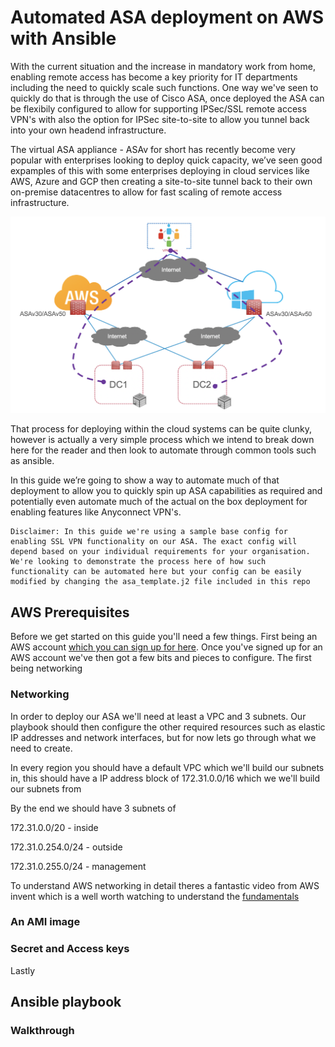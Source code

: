 # Automated ASA deployment on AWS with Ansible 

With the current situation and the increase in mandatory work from home, enabling remote access has become a key priority for IT departments including the need to quickly scale such functions. One way we've seen to quickly do that is through the use of Cisco ASA, once deployed the ASA can be flexibily configured to allow for supporting IPSec/SSL remote access VPN's with also the option for IPSec site-to-site to allow you tunnel back into your own headend infrastructure.

The virtual ASA appliance - ASAv for short has recently become very popular with enterprises looking to deploy quick capacity, we’ve seen good expamples of this with some enterprises deploying in cloud services like AWS, Azure and GCP then creating a site-to-site tunnel back to their own on-premise datacentres to allow for fast scaling of remote access infrastructure.

![](images/arch.png)

That process for deploying within the cloud systems can be quite clunky, however is actually a very simple process which we intend to break down here for the reader and then look to automate through common tools such as ansible.

In this guide we’re going to show a way to automate much of that deployment to allow you to quickly spin up ASA capabilities as required and potentially even automate much of the actual on the box deployment for enabling features like Anyconnect VPN's. 

```
Disclaimer: In this guide we're using a sample base config for enabling SSL VPN functionality on our ASA. The exact config will depend based on your individual requirements for your organisation. We're looking to demonstrate the process here of how such functionality can be automated here but your config can be easily modified by changing the asa_template.j2 file included in this repo
```

## AWS Prerequisites

Before we get started on this guide you'll need a few things. First being an AWS account [which you can sign up for here](https://aws.amazon.com). Once you've signed up for an AWS account we've then got a few bits and pieces to configure. The first being networking

### Networking

In order to deploy our ASA we'll need at least a VPC and 3 subnets. Our playbook should then configure the other required resources such as elastic IP addresses and network interfaces, but for now lets go through what we need to create.

In every region you should have a default VPC which we'll build our subnets in, this should have a IP address block of 172.31.0.0/16 which we we'll build our subnets from

By the end we should have 3 subnets of 

172.31.0.0/20 - inside

172.31.0.254.0/24 - outside

172.31.0.255.0/24 - management

To understand AWS networking in detail theres a fantastic video from AWS invent which is a well worth watching to understand the [fundamentals](https://www.youtube.com/watch?v=hiKPPy584Mg)

### An AMI image

### Secret and Access keys

Lastly

## Ansible playbook

### Walkthrough
